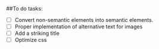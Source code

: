 ##To do tasks:
- [ ] Convert non-semantic elements into semantic elements.
- [ ] Proper implementation of alternative text for images
- [ ] Add a striking title
- [ ] Optimize css